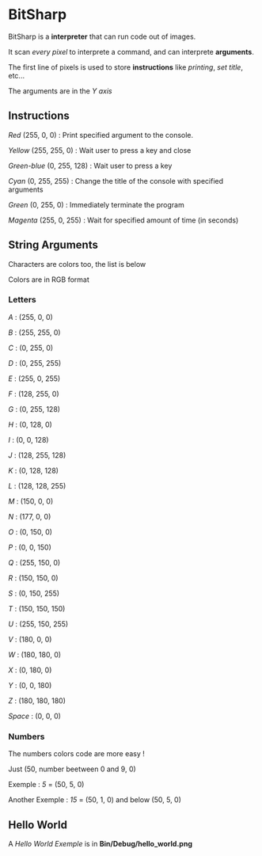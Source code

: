 # BitSharp
BitSharp is a **interpreter** that can run code out of images.

It scan *every pixel* to interprete a command, and can interprete **arguments**.

The first line of pixels is used to store **instructions** like *printing*, *set title*, etc...

The arguments are in the *Y axis*

## Instructions
*Red* (255, 0, 0) : Print specified argument to the console.

*Yellow* (255, 255, 0) : Wait user to press a key and close

*Green-blue* (0, 255, 128) : Wait user to press a key

*Cyan* (0, 255, 255) : Change the title of the console with specified arguments

*Green* (0, 255, 0) : Immediately terminate the program

*Magenta* (255, 0, 255) : Wait for specified amount of time (in seconds)

## String Arguments

Characters are colors too, the list is below

Colors are in RGB format

### Letters

*A* : (255, 0, 0)

*B* : (255, 255, 0)

*C* : (0, 255, 0)

*D* : (0, 255, 255)

*E* : (255, 0, 255)

*F* : (128, 255, 0)

*G* : (0, 255, 128)

*H* : (0, 128, 0)

*I* : (0, 0, 128)

*J* : (128, 255, 128)

*K* : (0, 128, 128)

*L* : (128, 128, 255)

*M* : (150, 0, 0)

*N* : (177, 0, 0)

*O* : (0, 150, 0)

*P* : (0, 0, 150)

*Q* : (255, 150, 0)

*R* : (150, 150, 0)

*S* : (0, 150, 255)

*T* : (150, 150, 150)

*U* : (255, 150, 255)

*V* : (180, 0, 0)

*W* : (180, 180, 0)

*X* : (0, 180, 0)

*Y* : (0, 0, 180)

*Z* : (180, 180, 180)

*Space* : (0, 0, 0)

### Numbers

The numbers colors code are more easy !

Just (50, number beetween 0 and 9, 0)

Exemple : *5* = (50, 5, 0)

Another Exemple : *15* = (50, 1, 0) and below (50, 5, 0)

## Hello World

A *Hello World Exemple* is in **Bin/Debug/hello_world.png**
